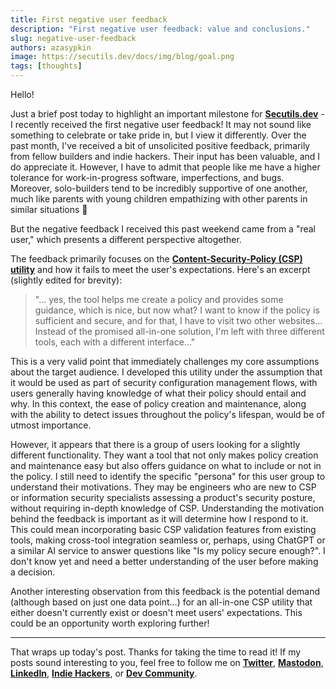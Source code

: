```yaml
---
title: First negative user feedback
description: "First negative user feedback: value and conclusions."
slug: negative-user-feedback
authors: azasypkin
image: https://secutils.dev/docs/img/blog/goal.png
tags: [thoughts]
---
```

Hello!

Just a brief post today to highlight an important milestone for [**Secutils.dev**](http://secutils.dev/) - I recently received the first negative user feedback! It may not sound like something to celebrate or take pride in, but I view it differently. Over the past month, I've received a bit of unsolicited positive feedback, primarily from fellow builders and indie hackers. Their input has been valuable, and I do appreciate it. However, I have to admit that people like me have a higher tolerance for work-in-progress software, imperfections, and bugs. Moreover, solo-builders tend to be incredibly supportive of one another, much like parents with young children empathizing with other parents in similar situations 🙂

But the negative feedback I received this past weekend came from a "real user," which presents a different perspective altogether.

<!--truncate-->

The feedback primarily focuses on the [**Content-Security-Policy (CSP) utility**](https://secutils.dev/docs/guides/web_security/csp) and how it fails to meet the user's expectations. Here's an excerpt (slightly edited for brevity):

> "... yes, the tool helps me create a policy and provides some guidance, which is nice, but now what? I want to know if the policy is sufficient and secure, and for that, I have to visit two other websites... Instead of the promised all-in-one solution, I'm left with three different tools, each with a different interface..."

This is a very valid point that immediately challenges my core assumptions about the target audience. I developed this utility under the assumption that it would be used as part of security configuration management flows, with users generally having knowledge of what their policy should entail and why. In this context, the ease of policy creation and maintenance, along with the ability to detect issues throughout the policy's lifespan, would be of utmost importance.

However, it appears that there is a group of users looking for a slightly different functionality. They want a tool that not only makes policy creation and maintenance easy but also offers guidance on what to include or not in the policy. I still need to identify the specific "persona" for this user group to understand their motivations. They may be engineers who are new to CSP or information security specialists assessing a product's security posture, without requiring in-depth knowledge of CSP. Understanding the motivation behind the feedback is important as it will determine how I respond to it. This could mean incorporating basic CSP validation features from existing tools, making cross-tool integration seamless or, perhaps, using ChatGPT or a similar AI service to answer questions like "Is my policy secure enough?". I don't know yet and need a better understanding of the user before making a decision.

Another interesting observation from this feedback is the potential demand (although based on just one data point…) for an all-in-one CSP utility that either doesn't currently exist or doesn't meet users' expectations. This could be an opportunity worth exploring further!

---

That wraps up today's post. Thanks for taking the time to read it! If my posts sound interesting to you, feel free to follow me on [**Twitter**](https://twitter.com/aleh_zasypkin), [**Mastodon**](https://infosec.exchange/@azasypkin), [**LinkedIn**](https://www.linkedin.com/in/azasypkin/), [**Indie Hackers**](https://www.indiehackers.com/azasypkin/history), or [**Dev Community**](https://dev.to/azasypkin).
